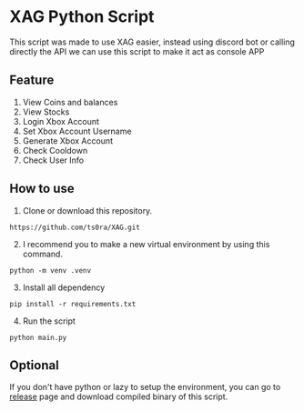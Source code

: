# XAG Python Script
This script was made to use XAG easier, instead using discord bot or calling directly the API we can use this script to make it act as console APP

## Feature
1. View Coins and balances
2. View Stocks
3. Login Xbox Account
4. Set Xbox Account Username
5. Generate Xbox Account
6. Check Cooldown
7. Check User Info

## How to use
1. Clone or download this repository.
```
https://github.com/ts0ra/XAG.git
```
2. I recommend you to make a new virtual environment by using this command.
```
python -m venv .venv
```
3. Install all dependency
```
pip install -r requirements.txt
```
4. Run the script
```
python main.py
```

## Optional
If you don't have python or lazy to setup the environment, you can go to [release](https://github.com) page and download compiled binary of this script.
